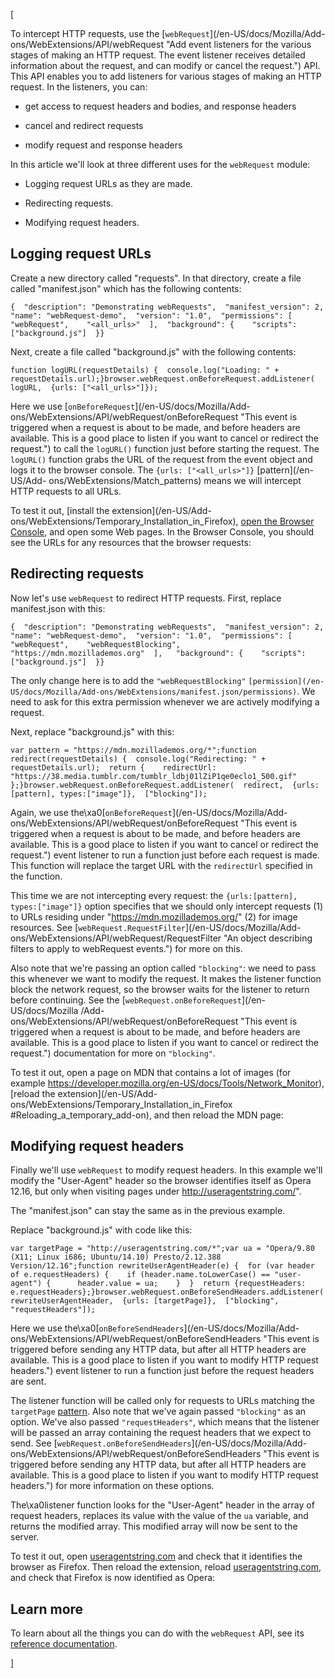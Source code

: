 [



To intercept HTTP requests, use the [`webRequest`](/en-US/docs/Mozilla/Add-
ons/WebExtensions/API/webRequest "Add event listeners for the various stages
of making an HTTP request. The event listener receives detailed information
about the request, and can modify or cancel the request.") API. This API
enables you to add listeners for various stages of making an HTTP request. In
the listeners, you can:





  * get access to request headers and bodies, and response headers


  * cancel and redirect requests


  * modify request and response headers




In this article we'll look at three different uses for the `webRequest`
module:





  * Logging request URLs as they are made.


  * Redirecting requests.


  * Modifying request headers.




## Logging request URLs



Create a new directory called "requests". In that directory, create a file
called "manifest.json" which has the following contents:



    
    
    {  "description": "Demonstrating webRequests",  "manifest_version": 2,  "name": "webRequest-demo",  "version": "1.0",  "permissions": [    "webRequest",    "<all_urls>"  ],  "background": {    "scripts": ["background.js"]  }}



Next, create a file called "background.js" with the following contents:



    
    
    function logURL(requestDetails) {  console.log("Loading: " + requestDetails.url);}browser.webRequest.onBeforeRequest.addListener(  logURL,  {urls: ["<all_urls>"]});



Here we use [`onBeforeRequest`](/en-US/docs/Mozilla/Add-
ons/WebExtensions/API/webRequest/onBeforeRequest "This event is triggered when
a request is about to be made, and before headers are available. This is a
good place to listen if you want to cancel or redirect the request.") to call
the `logURL()` function just before starting the request. The `logURL()`
function grabs the URL of the request from the event object and logs it to the
browser console. The `{urls: ["<all_urls>"]}` [pattern](/en-US/Add-
ons/WebExtensions/Match_patterns) means we will intercept HTTP requests to all
URLs.



To test it out, [install the extension](/en-US/Add-
ons/WebExtensions/Temporary_Installation_in_Firefox), [open the Browser
Console](/en-US/docs/Tools/Browser_Console), and open some Web pages. In the
Browser Console, you should see the URLs for any resources that the browser
requests:





## Redirecting requests



Now let's use `webRequest` to redirect HTTP requests. First, replace
manifest.json with this:



    
    
    {  "description": "Demonstrating webRequests",  "manifest_version": 2,  "name": "webRequest-demo",  "version": "1.0",  "permissions": [    "webRequest",    "webRequestBlocking",    "https://mdn.mozillademos.org"  ],   "background": {    "scripts": ["background.js"]  }}



The only change here is to add the `"webRequestBlocking"` `[permission](/en-
US/docs/Mozilla/Add-ons/WebExtensions/manifest.json/permissions)`. We need to
ask for this extra permission whenever we are actively modifying a request.



Next, replace "background.js" with this:



    
    
    var pattern = "https://mdn.mozillademos.org/*";function redirect(requestDetails) {  console.log("Redirecting: " + requestDetails.url);  return {    redirectUrl: "https://38.media.tumblr.com/tumblr_ldbj01lZiP1qe0eclo1_500.gif"  };}browser.webRequest.onBeforeRequest.addListener(  redirect,  {urls:[pattern], types:["image"]},  ["blocking"]);



Again, we use the\xa0[`onBeforeRequest`](/en-US/docs/Mozilla/Add-
ons/WebExtensions/API/webRequest/onBeforeRequest "This event is triggered when
a request is about to be made, and before headers are available. This is a
good place to listen if you want to cancel or redirect the request.") event
listener to run a function just before each request is made. This function
will replace the target URL with the `redirectUrl` specified in the function.



This time we are not intercepting every request: the `{urls:[pattern],
types:["image"]}` option specifies that we should only intercept requests (1)
to URLs residing under "https://mdn.mozillademos.org/" (2) for image
resources. See [`webRequest.RequestFilter`](/en-US/docs/Mozilla/Add-
ons/WebExtensions/API/webRequest/RequestFilter "An object describing filters
to apply to webRequest events.") for more on this.



Also note that we're passing an option called `"blocking"`: we need to pass
this whenever we want to modify the request. It makes the listener function
block the network request, so the browser waits for the listener to return
before continuing. See the [`webRequest.onBeforeRequest`](/en-US/docs/Mozilla
/Add-ons/WebExtensions/API/webRequest/onBeforeRequest "This event is triggered
when a request is about to be made, and before headers are available. This is
a good place to listen if you want to cancel or redirect the request.")
documentation for more on `"blocking"`.



To test it out, open a page on MDN that contains a lot of images (for example
<https://developer.mozilla.org/en-US/docs/Tools/Network_Monitor>), [reload the
extension](/en-US/Add-ons/WebExtensions/Temporary_Installation_in_Firefox
#Reloading_a_temporary_add-on), and then reload the MDN page:





## Modifying request headers



Finally we'll use `webRequest` to modify request headers. In this example
we'll modify the "User-Agent" header so the browser identifies itself as Opera
12.16, but only when visiting pages under http://useragentstring.com/".



The "manifest.json" can stay the same as in the previous example.



Replace "background.js" with code like this:



    
    
    var targetPage = "http://useragentstring.com/*";var ua = "Opera/9.80 (X11; Linux i686; Ubuntu/14.10) Presto/2.12.388 Version/12.16";function rewriteUserAgentHeader(e) {  for (var header of e.requestHeaders) {    if (header.name.toLowerCase() == "user-agent") {      header.value = ua;    }  }  return {requestHeaders: e.requestHeaders};}browser.webRequest.onBeforeSendHeaders.addListener(  rewriteUserAgentHeader,  {urls: [targetPage]},  ["blocking", "requestHeaders"]);



Here we use the\xa0[`onBeforeSendHeaders`](/en-US/docs/Mozilla/Add-
ons/WebExtensions/API/webRequest/onBeforeSendHeaders "This event is triggered
before sending any HTTP data, but after all HTTP headers are available. This
is a good place to listen if you want to modify HTTP request headers.") event
listener to run a function just before the request headers are sent.



The listener function will be called only for requests to URLs matching the
`targetPage` [pattern](/en-US/Add-ons/WebExtensions/Match_patterns). Also note
that we've again passed `"blocking"` as an option. We've also passed
`"requestHeaders"`, which means that the listener will be passed an array
containing the request headers that we expect to send. See
[`webRequest.onBeforeSendHeaders`](/en-US/docs/Mozilla/Add-
ons/WebExtensions/API/webRequest/onBeforeSendHeaders "This event is triggered
before sending any HTTP data, but after all HTTP headers are available. This
is a good place to listen if you want to modify HTTP request headers.") for
more information on these options.



The\xa0listener function looks for the "User-Agent" header in the array of
request headers, replaces its value with the value of the `ua` variable, and
returns the modified array. This modified array will now be sent to the
server.



To test it out, open [useragentstring.com](http://useragentstring.com/) and
check that it identifies the browser as Firefox. Then reload the extension,
reload [useragentstring.com](http://useragentstring.com/), and check that
Firefox is now identified as Opera:





## Learn more



To learn about all the things you can do with the `webRequest` API, see its
[reference documentation](/en-US/Add-ons/WebExtensions/API/WebRequest).

]

